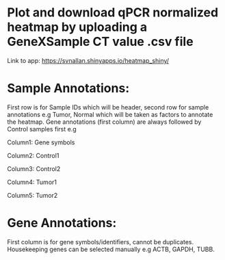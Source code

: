 # Plot and download qPCR normalized heatmap by uploading a GeneXSample CT value .csv file

Link to app: https://svnallan.shinyapps.io/heatmap_shiny/

# Sample Annotations:
First row is for Sample IDs which will be header, second row for sample annotations e.g Tumor, Normal which will be taken as factors to annotate the heatmap.
Gene annotations (first column) are always followed by Control samples first e.g

Column1: Gene symbols

Column2: Control1

Column3: Control2

Column4: Tumor1

Column5: Tumor2

# Gene Annotations:
First column is for gene symbols/identifiers, cannot be duplicates. Housekeeping genes can be selected manually e.g ACTB, GAPDH, TUBB.
